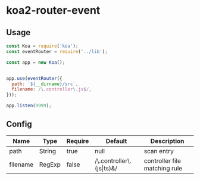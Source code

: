 # koa2-router-event

## Usage

```javascript
const Koa = require('koa');
const eventRouter = require('../lib');

const app = new Koa();


app.use(eventRouter({
  path: `${__dirname}/src`,
  filename: /\.controller\.js$/,
}));

app.listen(9999);

```

## Config

|Name | Type |  Require  | Default | Description|
|---- | ---- |  ----     |  ----   |  ----      |
|path | String| true | null |scan entry|
| filename|  RegExp|false| /\\.controller\\.(js&#124;ts)&/|controller file matching rule|
